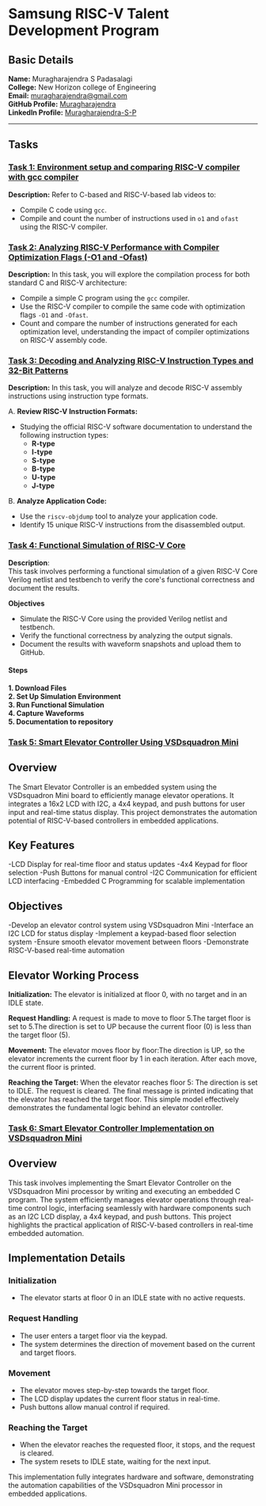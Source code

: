 # Samsung RISC-V Talent Development Program

## Basic Details 

**Name:**  Muragharajendra S Padasalagi  
**College:** New Horizon college of Engineering  
**Email:** muragharajendra@gmail.com  
**GitHub Profile:** [Muragharajendra](https://github.com/Murghu)  
**LinkedIn Profile:** [Muragharajendra-S-P](https://www.linkedin.com/in/muragharajendra-s-p-230694278/)  

----

## Tasks

### [Task 1: Environment setup and comparing RISC-V compiler with gcc compiler](https://github.com/Murghu/samsung-riscv/tree/main/Task%201)
**Description:** Refer to C-based and RISC-V-based lab videos to:

- Compile C code using `gcc`.
- Compile and count the number of instructions used in `o1` and `ofast` using the RISC-V compiler.

### [Task 2: Analyzing RISC-V Performance with Compiler Optimization Flags (-O1 and -Ofast)](https://github.com/Murghu/samsung-riscv/tree/main/Task%202)
**Description:** In this task, you will explore the compilation process for both standard C and RISC-V architecture:

- Compile a simple C program using the `gcc` compiler.
- Use the RISC-V compiler to compile the same code with optimization flags `-O1` and `-Ofast`.
- Count and compare the number of instructions generated for each optimization level, understanding the impact of compiler optimizations on RISC-V assembly code.

### [Task 3: Decoding and Analyzing RISC-V Instruction Types and 32-Bit Patterns](https://github.com/Murghu/samsung-riscv/tree/main/Task%203)  
**Description:** In this task, you will analyze and decode RISC-V assembly instructions using instruction type formats.

A. **Review RISC-V Instruction Formats:**  
   - Studying the official RISC-V software documentation to understand the following instruction types:  
     - **R-type**  
     - **I-type**  
     - **S-type**  
     - **B-type**  
     - **U-type**  
     - **J-type**  

B. **Analyze Application Code:**  
   - Use the `riscv-objdump` tool to analyze your application code.  
   - Identify 15 unique RISC-V instructions from the disassembled output.

### [Task 4: Functional Simulation of RISC-V Core](https://github.com/Murghu/samsung-riscv/tree/main/Task%204) 

**Description**:  
This task involves performing a functional simulation of a given RISC-V Core Verilog netlist and testbench to verify the core's functional correctness and document the results.

 **Objectives**  
- Simulate the RISC-V Core using the provided Verilog netlist and testbench.  
- Verify the functional correctness by analyzing the output signals.  
- Document the results with waveform snapshots and upload them to GitHub.  

#### Steps  

 **1. Download Files**  
 **2. Set Up Simulation Environment**  
 **3. Run Functional Simulation**  
 **4. Capture Waveforms**  
**5. Documentation to repository**  

###  [Task 5: Smart Elevator Controller Using VSDsquadron Mini](https://github.com/Murghu/samsung-riscv/tree/main/Task%205) 

## Overview
The Smart Elevator Controller is an embedded system using the VSDsquadron Mini board to efficiently manage elevator operations. It integrates a 16x2 LCD with I2C, a 4x4 keypad, and push buttons for user input and real-time status display. This project demonstrates the automation potential of RISC-V-based controllers in embedded applications.

## Key Features
-LCD Display for real-time floor and status updates
-4x4 Keypad for floor selection
-Push Buttons for manual control
-I2C Communication for efficient LCD interfacing
-Embedded C Programming for scalable implementation

## Objectives
-Develop an elevator control system using VSDsquadron Mini
-Interface an I2C LCD for status display
-Implement a keypad-based floor selection system
-Ensure smooth elevator movement between floors
-Demonstrate RISC-V-based real-time automation

## Elevator Working Process

**Initialization:** The elevator is initialized at floor 0, with no target and in an IDLE state.

**Request Handling:** A request is made to move to floor 5.The target floor is set to 5.The direction is set to UP because the current floor (0) is less than the target floor (5).

**Movement:**  The elevator moves floor by floor:The direction is UP, so the elevator increments the current floor by 1 in each iteration.
After each move, the current floor is printed.

**Reaching the Target:** When the elevator reaches floor 5:
The direction is set to IDLE.
The request is cleared.
The final message is printed indicating that the elevator has reached the target floor.
This simple model effectively demonstrates the fundamental logic behind an elevator controller.

###  [Task 6: Smart Elevator Controller Implementation on VSDsquadron Mini](https://github.com/Murghu/samsung-riscv/tree/main/Task%206)


## Overview

This task involves implementing the Smart Elevator Controller on the VSDsquadron Mini processor by writing and executing an embedded C program. The system efficiently manages elevator operations through real-time control logic, interfacing seamlessly with hardware components such as an I2C LCD display, a 4x4 keypad, and push buttons. This project highlights the practical application of RISC-V-based controllers in real-time embedded automation.

## Implementation Details

### Initialization

- The elevator starts at floor 0 in an IDLE state with no active requests.

### Request Handling

- The user enters a target floor via the keypad.
- The system determines the direction of movement based on the current and target floors.

### Movement

- The elevator moves step-by-step towards the target floor.
- The LCD display updates the current floor status in real-time.
- Push buttons allow manual control if required.

### Reaching the Target

- When the elevator reaches the requested floor, it stops, and the request is cleared.
- The system resets to IDLE state, waiting for the next input.

This implementation fully integrates hardware and software, demonstrating the automation capabilities of the VSDsquadron Mini processor in embedded applications.



